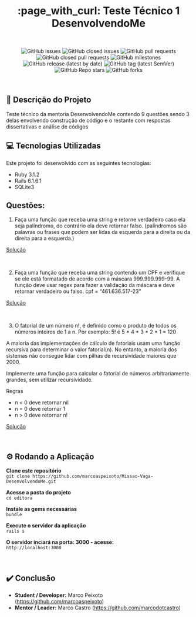 <h1 align="center">:page_with_curl: Teste Técnico 1 DesenvolvendoMe</h1>

<br>

<div align="center">

![GitHub issues](https://img.shields.io/github/issues-raw/marcoaspeixoto/teste-tecnico-1-desenvolvendo-me?style=for-the-badge)
![GitHub closed issues](https://img.shields.io/github/issues-closed-raw/marcoaspeixoto/teste-tecnico-1-desenvolvendo-me?style=for-the-badge)
![GitHub pull requests](https://img.shields.io/github/issues-pr-raw/marcoaspeixoto/teste-tecnico-1-desenvolvendo-me?style=for-the-badge)
![GitHub closed pull requests](https://img.shields.io/github/issues-pr-closed-raw/marcoaspeixoto/teste-tecnico-1-desenvolvendo-me?style=for-the-badge)
![GitHub milestones](https://img.shields.io/github/milestones/all/marcoaspeixoto/teste-tecnico-1-desenvolvendo-me?style=for-the-badge)
![GitHub release (latest by date)](https://img.shields.io/github/v/release/marcoaspeixoto/teste-tecnico-1-desenvolvendo-me?style=for-the-badge)
![GitHub tag (latest SemVer)](https://img.shields.io/github/v/tag/marcoaspeixoto/teste-tecnico-1-desenvolvendo-me?style=for-the-badge)
![GitHub Repo stars](https://img.shields.io/github/stars/marcoaspeixoto/teste-tecnico-1-desenvolvendo-me?style=for-the-badge)
![GitHub forks](https://img.shields.io/github/forks/marcoaspeixoto/teste-tecnico-1-desenvolvendo-me?style=for-the-badge)

</div>

<br>

## :pencil: Descrição do Projeto

Teste técnico da mentoria DesenvolvendoMe contendo 9 questões sendo 3 delas envolvendo construção de código e o restante com respostas dissertativas e análise de códigos

## :computer: Tecnologias Utilizadas

Este projeto foi desenvolvido com as seguintes tecnologias:

* Ruby 3.1.2
* Rails 6.1.6.1
* SQLite3

## Questões:

1) Faça uma função que receba uma string e retorne verdadeiro caso ela seja palíndromo, do contrário ela deve retornar falso. (palíndromos são palavras ou frases que podem ser lidas da esquerda para a direita ou da direita para a esquerda.)

[Solução](https://github.com/marcoaspeixoto/teste-tecnico-1-desenvolvendo-me/issues/2)

<br>

2) Faça uma função que receba uma string contendo um CPF e verifique se ele está formatado de acordo com a máscara 999.999.999-99. A função deve usar regex para fazer a validação da máscara e deve retornar verdadeiro ou falso. cpf = “461.636.517-23”

[Solução](https://github.com/marcoaspeixoto/teste-tecnico-1-desenvolvendo-me/issues/3)

<br>

3) O fatorial de um número n!, é definido como o produto de todos os números inteiros de 1 a n. Por exemplo: 5! é 5 * 4 * 3 * 2 * 1 = 120

A maioria das implementações de cálculo de fatoriais usam uma função recursiva para determinar o valor fatorial(n). No entanto, a maioria dos sistemas não consegue lidar com pilhas de recursividade maiores que 2000.

Implemente uma função para calcular o fatorial de números arbitrariamente grandes, sem
utilizar recursividade.

Regras
* n < 0 deve retornar nil
* n = 0 deve retornar 1
* n > 0 deve retornar n!

[Solução](https://github.com/marcoaspeixoto/teste-tecnico-1-desenvolvendo-me/issues/3)

<br>



## :gear: Rodando a Aplicação

**Clone este repositório**  
` git clone https://github.com/marcoaspeixoto/Missao-Vaga-DesenvolvendoMe.git `

**Acesse a pasta do projeto**  
` cd editora `

**Instale as gems necessárias**  
` bundle `

**Execute o servidor da aplicação**  
` rails s `

**O servidor inciará na porta: 3000 - acesse:**    
` http://localhost:3000 `

<br>

## :heavy_check_mark: Conclusão

* **Student / Developer:** Marco Peixoto (https://github.com/marcoaspeixoto)
* **Mentor / Leader:** Marco Castro (https://github.com/marcodotcastro)
